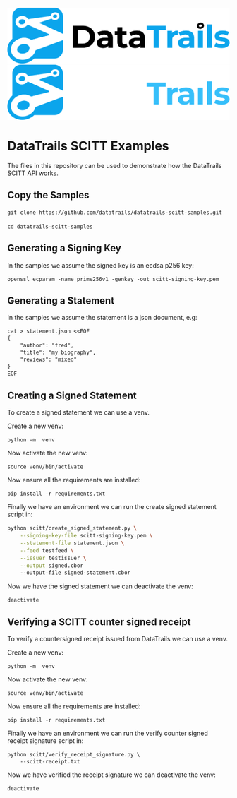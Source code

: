 ![Logo](https://raw.githubusercontent.com/datatrails/datatrails-scitt-samples/main/DataTrails_Horizontal_Logo_Black.png)
![Logo](https://raw.githubusercontent.com/datatrails/datatrails-scitt-samples/main/DataTrails_Horizontal_Logo_White.png)

# DataTrails SCITT Examples

The files in this repository can be used to demonstrate how the DataTrails SCITT API works.

## Copy the Samples

```shell
git clone https://github.com/datatrails/datatrails-scitt-samples.git

cd datatrails-scitt-samples
```

## Generating a Signing Key

In the samples we assume the signed key is an ecdsa p256 key:

```shell
openssl ecparam -name prime256v1 -genkey -out scitt-signing-key.pem
```

## Generating a Statement

In the samples we assume the statement is a json document, e.g:

```shell
cat > statement.json <<EOF
{
    "author": "fred",
    "title": "my biography",
    "reviews": "mixed"
}
EOF
```

## Creating a Signed Statement

To create a signed statement we can use a venv.

Create a new venv:

```shell
python -m  venv
```

Now activate the new venv:

```shell
source venv/bin/activate
```

Now ensure all the requirements are installed:

```shell
pip install -r requirements.txt
```

Finally we have an environment we can run the create signed statement script in:

```bash
python scitt/create_signed_statement.py \
    --signing-key-file scitt-signing-key.pem \
    --statement-file statement.json \
    --feed testfeed \
    --issuer testissuer \
    --output signed.cbor
    --output-file signed-statement.cbor
```

Now we have the signed statement we can deactivate the venv:

```shell
deactivate
```

## Verifying a SCITT counter signed receipt

To verify a countersigned receipt issued from DataTrails we can use a venv.

Create a new venv:

```shell
python -m  venv
```

Now activate the new venv:

```shell
source venv/bin/activate
```

Now ensure all the requirements are installed:

```shell
pip install -r requirements.txt
```

Finally we have an environment we can run the verify counter signed receipt signature script in:

```shell
python scitt/verify_receipt_signature.py \
    --scitt-receipt.txt 
```

Now we have verified the receipt signature we can deactivate the venv:

```shell
deactivate
```
